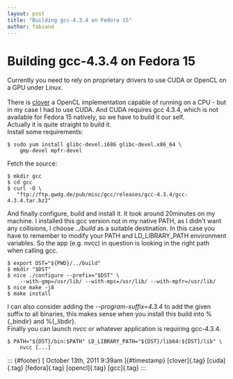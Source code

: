 ```yaml
---
layout: post
title: "Building gcc-4.3.4 on Fedora 15"
author: fabiand
---
```



Building gcc-4.3.4 on Fedora 15
===============================

Currently you need to rely on proprietary drivers to use CUDA or OpenCL
on a GPU under Linux.\
\
There is [clover](http://cgit.freedesktop.org/~steckdenis/clover/) a
OpenCL implementation capable of running on a CPU - but in my case I had
to use CUDA. And CUDA requires gcc 4.3.4, which is not available for
Fedora 15 natively, so we have to build it our self.\
Actually it is quite straight to build it.\
Install some requirements:

    $ sudo yum install glibc-devel.i686 glibc-devel.x86_64 \
        gmp-devel mpfr-devel

Fetch the source:

    $ mkdir gcc
    $ cd gcc
    $ curl -O \
       "ftp://ftp.gwdg.de/pub/misc/gcc/releases/gcc-4.3.4/gcc-4.3.4.tar.bz2"

And finally configure, build and install it. It took around 20minutes on
my machine. I installed this gcc version not in my native PATH, as I
didn't want any collisions, I choose *../build* as a suitable
destination. In this case you have to remember to modify your PATH and
LD\_LIBRARY\_PATH environment variables. So the app (e.g. nvcc) in
question is looking in the right path when calling gcc.

    $ export DST="${PWD}/../build"
    $ mkdir "$DST"
    $ nice ./configure --prefix="$DST" \
        --with-gmp=/usr/lib/ --with-mpc=/usr/lib/ --with-mpfr=/usr/lib/
    $ nice make -j8
    $ make install

I can also consider adding the *--program-suffix=4.3.4* to add the given
suffix to all binaries, this makes sense when you install this build
into %{\_bindir} and %{\_libdir}.\
Finally you can launch *nvcc* or whatever application is requiring
gcc-4.3.4.

    $ PATH="${DST}/bin:$PATH" LD_LIBRARY_PATH="${DST}/lib64:${DST}/lib" \
        nvcc [...]

::: {#footer}
[ October 13th, 2011 9:39am ]{#timestamp} [clover]{.tag} [cuda]{.tag}
[fedora]{.tag} [opencl]{.tag} [gcc]{.tag}
:::
